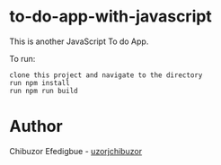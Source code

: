 # to-do-app-with-javascript

This is another JavaScript To do App.

To run:

`clone this project and navigate to the directory`
<br/>
`run npm install`
<br/>
`run npm run build`



# Author

Chibuzor Efedigbue - [uzorjchibuzor](https://www.github.com/uzorjchibuzor)

